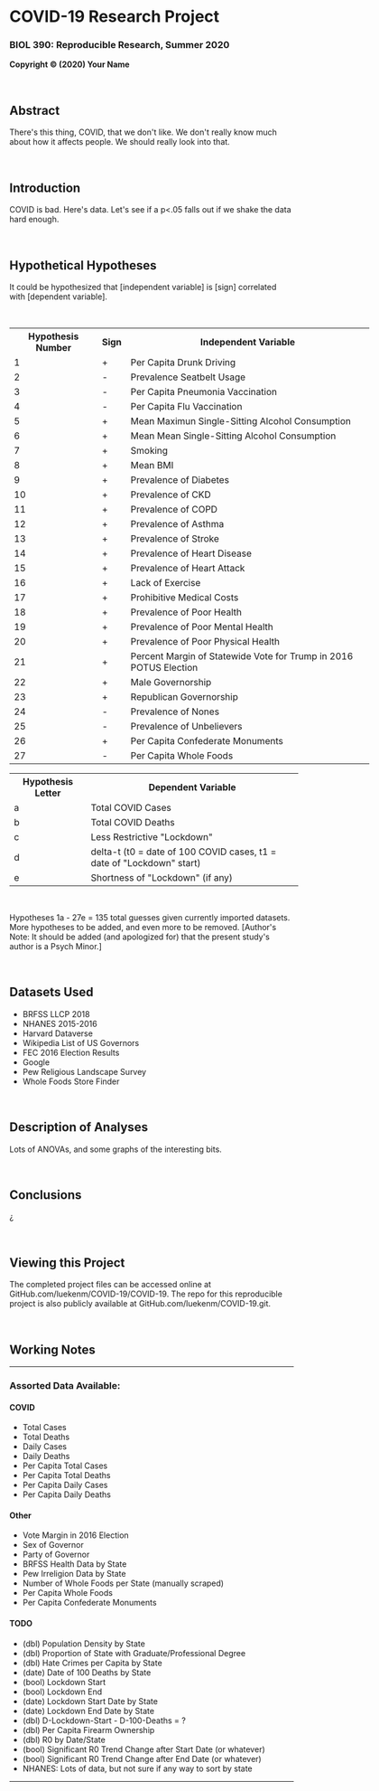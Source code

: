 # COVID-19 Research Project

### BIOL 390: Reproducible Research, Summer 2020

**Copyright © (2020) Your Name**

<br/>

## Abstract

There's this thing, COVID, that we don't like. We don't really know much about how it affects people. We should really look into that.

<br/>

## Introduction

COVID is bad. Here's data. Let's see if a p<.05 falls out if we shake the data hard enough.

<br/>

## Hypothetical Hypotheses

It could be hypothesized that [independent variable] is [sign] correlated with [dependent variable].

<br/>

<table style="width:638px">
  <tr>
    <th>Hypothesis Number</th>
    <th>Sign</th>
    <th>Independent Variable</th>
  </tr>
  <tr>
    <td>1</td>
    <td>+</td>
    <td>Per Capita Drunk Driving</td>
  </tr>
  <tr>
    <td>2</td>
    <td>-</td>
    <td>Prevalence Seatbelt Usage</td>
  </tr>
  <tr>
    <td>3</td>
    <td>-</td>
    <td>Per Capita Pneumonia Vaccination</td>
  </tr>
  <tr>
    <td>4</td>
    <td>-</td>
    <td>Per Capita Flu Vaccination</td>
  </tr>
  <tr>
    <td>5</td>
    <td>+</td>
    <td>Mean Maximun Single-Sitting Alcohol Consumption</td>
  </tr>
  <tr>
    <td>6</td>
    <td>+</td>
    <td>Mean Mean Single-Sitting Alcohol Consumption</td>
  </tr>
  <tr>
    <td>7</td>
    <td>+</td>
    <td>Smoking</td>
  </tr>
  <tr>
    <td>8</td>
    <td>+</td>
    <td>Mean BMI</td>
  </tr>
  <tr>
    <td>9</td>
    <td>+</td>
    <td>Prevalence of Diabetes</td>
  </tr>
  <tr>
    <td>10</td>
    <td>+</td>
    <td>Prevalence of CKD</td>
  </tr>
  <tr>
    <td>11</td>
    <td>+</td>
    <td>Prevalence of COPD</td>
  </tr>
  <tr>
    <td>12</td>
    <td>+</td>
    <td>Prevalence of Asthma</td>
  </tr>
  <tr>
    <td>13</td>
    <td>+</td>
    <td>Prevalence of Stroke</td>
  </tr>
  <tr>
    <td>14</td>
    <td>+</td>
    <td>Prevalence of Heart Disease</td>
  </tr>
  <tr>
    <td>15</td>
    <td>+</td>
    <td>Prevalence of Heart Attack</td>
  </tr>
  <tr>
    <td>16</td>
    <td>+</td>
    <td>Lack of Exercise</td>
  </tr>
  <tr>
    <td>17</td>
    <td>+</td>
    <td>Prohibitive Medical Costs</td>
  </tr>
  <tr>
    <td>18</td>
    <td>+</td>
    <td>Prevalence of Poor Health</td>
  </tr>
  <tr>
    <td>19</td>
    <td>+</td>
    <td>Prevalence of Poor Mental Health</td>
  </tr>
  <tr>
    <td>20</td>
    <td>+</td>
    <td>Prevalence of Poor Physical Health</td>
  </tr>
  <tr>
    <td>21</td>
    <td>+</td>
    <td>Percent Margin of Statewide Vote for Trump in 2016 POTUS Election</td>
  </tr>
  <tr>
    <td>22</td>
    <td>+</td>
    <td>Male Governorship</td>
  </tr>
  <tr>
    <td>23</td>
    <td>+</td>
    <td>Republican Governorship</td>
  </tr>
  <tr>
    <td>24</td>
    <td>-</td>
    <td>Prevalence of Nones</td>
  </tr>
  <tr>
    <td>25</td>
    <td>-</td>
    <td>Prevalence of Unbelievers</td>
  </tr>
  <tr>
    <td>26</td>
    <td>+</td>
    <td>Per Capita Confederate Monuments</td>
  </tr>
  <tr>
    <td>27</td>
    <td>-</td>
    <td>Per Capita Whole Foods</td>
  </tr>
</table>

<table style="width:512px">
  <tr>
    <th>Hypothesis Letter</th>
    <th>Dependent Variable</th>
  </tr>
  <tr>
    <td>a</td>
    <td>Total COVID Cases</td>
  </tr>
  <tr>
    <td>b</td>
    <td>Total COVID Deaths</td>
  </tr>
  <tr>
    <td>c</td>
    <td>Less Restrictive "Lockdown"</td>
  </tr>
  <tr>
    <td>d</td>
    <td>delta-t (t0 = date of 100 COVID cases, t1 = date of "Lockdown" start)</td>
  </tr>
  <tr>
    <td>e</td>
    <td>Shortness of "Lockdown" (if any)</td>
  </tr>
</table>

<br/>

Hypotheses 1a - 27e = 135 total guesses given currently imported datasets. More hypotheses to be added, and even more to be removed. [Author's Note: It should be added (and apologized for) that the present study's author is a Psych Minor.]

<br/>

## Datasets Used

* BRFSS LLCP 2018
* NHANES 2015-2016
* Harvard Dataverse
* Wikipedia List of US Governors
* FEC 2016 Election Results
* Google
* Pew Religious Landscape Survey
* Whole Foods Store Finder

<br/>

## Description of Analyses

Lots of ANOVAs, and some graphs of the interesting bits.

<br/>

## Conclusions

¿

<br/>

## Viewing this Project

The completed project files can be accessed online at GitHub.com/luekenm/COVID-19/COVID-19. The repo for this reproducible project is also publicly available at GitHub.com/luekenm/COVID-19.git.

<br/>

## Working Notes

---

### Assorted Data Available:

#### COVID

* Total Cases
* Total Deaths
* Daily Cases
* Daily Deaths
* Per Capita Total Cases
* Per Capita Total Deaths
* Per Capita Daily Cases
* Per Capita Daily Deaths

#### Other

* Vote Margin in 2016 Election
* Sex of Governor
* Party of Governor
* BRFSS Health Data by State
* Pew Irreligion Data by State
* Number of Whole Foods per State (manually scraped)
* Per Capita Whole Foods
* Per Capita Confederate Monuments

#### TODO

* (dbl) Population Density by State
* (dbl) Proportion of State with Graduate/Professional Degree
* (dbl) Hate Crimes per Capita by State
* (date) Date of 100 Deaths by State
* (bool) Lockdown Start
* (bool) Lockdown End
* (date) Lockdown Start Date by State
* (date) Lockdown End Date by State
* (dbl) D-Lockdown-Start - D-100-Deaths = ?
* (dbl) Per Capita Firearm Ownership
* (dbl) R0 by Date/State
* (bool) Significant R0 Trend Change after Start Date (or whatever)
* (bool) Significant R0 Trend Change after End Date (or whatever)
* NHANES: Lots of data, but not sure if any way to sort by state

---